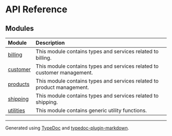 # API Reference

## Modules

| Module | Description |
| :------ | :------ |
| [billing](billing/index.md) | This module contains types and services related to billing. |
| [customer](customer/index.md) | This module contains types and services related to customer management. |
| [products](products/index.md) | This module contains types and services related to product management. |
| [shipping](shipping/index.md) | This module contains types and services related to shipping. |
| [utilities](utilities/index.md) | This module contains generic utility functions. |

***

Generated using [TypeDoc](https://typedoc.org) and [typedoc-plugin-markdown](https://typedoc-plugin-markdown.org).
